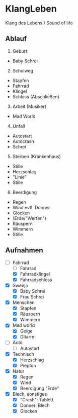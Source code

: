 # KlangLeben
Klang des Lebens / Sound of life

## Ablauf
1. Geburt
  - Baby Schrei
2. Schulweg
  - Stapfen
  - Fahrrad
  - Klingel
  - Schloss (Abschließen)
3. Arbeit (Musiker)
  - Mad World
4. Unfall
  - Autostart
  - Autocrash
  - Schrei
5. Sterben (Krankenhaus)
  - Stille
  - Herzschlag
  - "Linie"
  - Stille
6. Beerdigung
  - Regen
  - Wind evtl. Donner
  - Glocken
  - (Erde/"Werfen")
  - Räuspern
  - Wimmern
  - Stille

## Aufnahmen
- [ ] Fahrrad
  - [ ] Fahrrad
  - [x] Fahrradklingel
  - [x] Fahrradschloss
- [x] Swenja
  - [x] Baby Schrei
  - [x] Frau Schrei
- [x] Menschen
  - [x] Stapfen
  - [x] Räuspern
  - [x] Wimmern
- [x] Mad world
  - [x] Geige
  - [x] Gitarre
- [ ] Auto
  - [ ] Autostart
- [x] Technisch
  - [x] Herzschlag
  - [x] Piepton
- [x] Natur
  - [x] Regen
  - [x] Wind
  - [x] Beerdigung "Erde"
- [x] Blech, sonstiges
  - [x] "Crash": Tablett
  - [x] Donner: Blech
  - [x] Glocken
